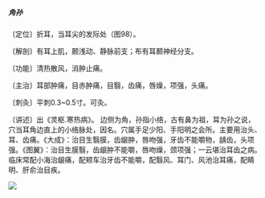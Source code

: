 ##### 角孙

〔定位〕折耳，当耳尖的发际处（图98）。

〔解剖〕有耳上肌，颞浅动、静脉前支；布有耳颞神经分支。

〔功能〕清热散风，消肿止痛。

〔主治〕耳部肿痛，目赤肿痛，目翳，齿痛，唇燥，项强，头痛。

〔刺灸〕平刺0.3~0.5寸。可灸。

〔讲述〕出《灵枢.寒热病》。 边侧为角，孙指小络，古有鼻为祖，耳为孙之说，穴当耳角边直上的小络脉处，因名。穴属手足少阳、手阳明之会所。主要用治头、耳、齿痛。《大成》：治目生翳膜，齿龈肿，唇吻强，牙齿不能嚼物，龋齿，头项强。《图翼》：治目生膜翳，齿龈肿不能嚼，唇吻燥，颈项强；一云堪治耳齿之病。临床常配小海治龈痛，配颊车治牙齿不能嚼，配翳风、耳门、风池治耳痛，配睛明、肝俞治目疾。

![](./img/图98.jpg)

